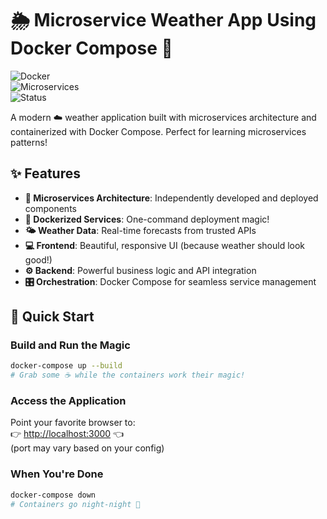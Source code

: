 # 🌦️ Microservice Weather App Using Docker Compose 🐳  

![Docker](https://img.shields.io/badge/Docker-Compose-blue)  
![Microservices](https://img.shields.io/badge/Architecture-Microservices-orange)  
![Status](https://img.shields.io/badge/Status-Weather%20Ready!-brightgreen)  

A modern ☁️ weather application built with microservices architecture and containerized with Docker Compose. Perfect for learning microservices patterns!  

## ✨ Features  

- **🧩 Microservices Architecture**: Independently developed and deployed components  
- **🐳 Dockerized Services**: One-command deployment magic!  
- **🌤️ Weather Data**: Real-time forecasts from trusted APIs  
- **💻 Frontend**: Beautiful, responsive UI (because weather should look good!)  
- **⚙️ Backend**: Powerful business logic and API integration  
- **🎛️ Orchestration**: Docker Compose for seamless service management  

## 🚀 Quick Start  

### Build and Run the Magic  

```bash
docker-compose up --build
# Grab some ☕ while the containers work their magic!
```

### Access the Application  

Point your favorite browser to:  
👉 [http://localhost:3000](http://localhost:3000) 👈  
(port may vary based on your config)  

### When You're Done  

```bash
docker-compose down
# Containers go night-night 🌙
```

